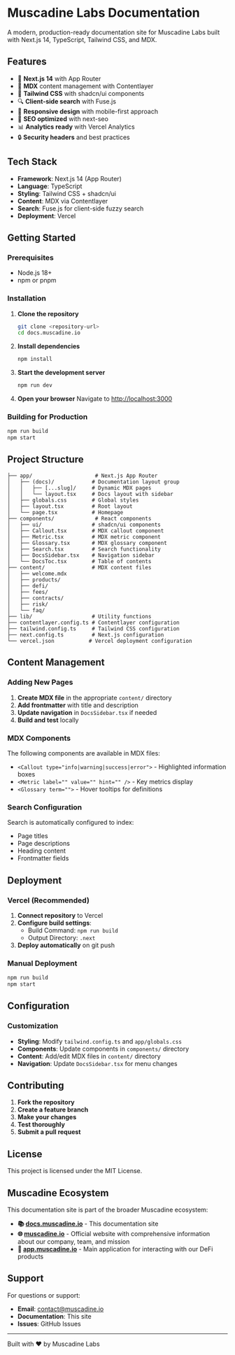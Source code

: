 # Muscadine Labs Documentation

A modern, production-ready documentation site for Muscadine Labs built with Next.js 14, TypeScript, Tailwind CSS, and MDX.

## Features

- 🚀 **Next.js 14** with App Router
- 📝 **MDX** content management with Contentlayer
- 🎨 **Tailwind CSS** with shadcn/ui components
- 🔍 **Client-side search** with Fuse.js
- 📱 **Responsive design** with mobile-first approach
- 🎯 **SEO optimized** with next-seo
- 📊 **Analytics ready** with Vercel Analytics
- 🔒 **Security headers** and best practices

## Tech Stack

- **Framework**: Next.js 14 (App Router)
- **Language**: TypeScript
- **Styling**: Tailwind CSS + shadcn/ui
- **Content**: MDX via Contentlayer
- **Search**: Fuse.js for client-side fuzzy search
- **Deployment**: Vercel

## Getting Started

### Prerequisites

- Node.js 18+ 
- npm or pnpm

### Installation

1. **Clone the repository**
   ```bash
   git clone <repository-url>
   cd docs.muscadine.io
   ```

2. **Install dependencies**
   ```bash
   npm install
   ```

3. **Start the development server**
   ```bash
   npm run dev
   ```

4. **Open your browser**
   Navigate to [http://localhost:3000](http://localhost:3000)

### Building for Production

```bash
npm run build
npm start
```

## Project Structure

```
├── app/                    # Next.js App Router
│   ├── (docs)/            # Documentation layout group
│   │   ├── [...slug]/     # Dynamic MDX pages
│   │   └── layout.tsx     # Docs layout with sidebar
│   ├── globals.css        # Global styles
│   ├── layout.tsx         # Root layout
│   └── page.tsx           # Homepage
├── components/             # React components
│   ├── ui/                # shadcn/ui components
│   ├── Callout.tsx        # MDX callout component
│   ├── Metric.tsx         # MDX metric component
│   ├── Glossary.tsx       # MDX glossary component
│   ├── Search.tsx         # Search functionality
│   ├── DocsSidebar.tsx    # Navigation sidebar
│   └── DocsToc.tsx        # Table of contents
├── content/               # MDX content files
│   ├── welcome.mdx
│   ├── products/
│   ├── defi/
│   ├── fees/
│   ├── contracts/
│   ├── risk/
│   └── faq/
├── lib/                   # Utility functions
├── contentlayer.config.ts # Contentlayer configuration
├── tailwind.config.ts     # Tailwind CSS configuration
├── next.config.ts         # Next.js configuration
└── vercel.json           # Vercel deployment configuration
```

## Content Management

### Adding New Pages

1. **Create MDX file** in the appropriate `content/` directory
2. **Add frontmatter** with title and description
3. **Update navigation** in `DocsSidebar.tsx` if needed
4. **Build and test** locally

### MDX Components

The following components are available in MDX files:

- `<Callout type="info|warning|success|error">` - Highlighted information boxes
- `<Metric label="" value="" hint="" />` - Key metrics display
- `<Glossary term="">` - Hover tooltips for definitions

### Search Configuration

Search is automatically configured to index:
- Page titles
- Page descriptions  
- Heading content
- Frontmatter fields

## Deployment

### Vercel (Recommended)

1. **Connect repository** to Vercel
2. **Configure build settings**:
   - Build Command: `npm run build`
   - Output Directory: `.next`
3. **Deploy automatically** on git push

### Manual Deployment

```bash
npm run build
npm start
```

## Configuration

### Customization

- **Styling**: Modify `tailwind.config.ts` and `app/globals.css`
- **Components**: Update components in `components/` directory
- **Content**: Add/edit MDX files in `content/` directory
- **Navigation**: Update `DocsSidebar.tsx` for menu changes

## Contributing

1. **Fork the repository**
2. **Create a feature branch**
3. **Make your changes**
4. **Test thoroughly**
5. **Submit a pull request**

## License

This project is licensed under the MIT License.

## Muscadine Ecosystem

This documentation site is part of the broader Muscadine ecosystem:

- **📚 [docs.muscadine.io](https://docs.muscadine.io)** - This documentation site
- **🌐 [muscadine.io](https://muscadine.io)** - Official website with comprehensive information about our company, team, and mission
- **📱 [app.muscadine.io](https://app.muscadine.io)** - Main application for interacting with our DeFi products

## Support

For questions or support:
- **Email**: [contact@muscadine.io](mailto:contact@muscadine.io)
- **Documentation**: This site
- **Issues**: GitHub Issues

---

Built with ❤️ by Muscadine Labs